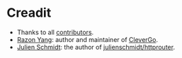 Creadit
=======

- Thanks to all [contributors](https://github.com/clevergo/clevergo/graphs/contributors).
- [Razon Yang](https://github.com/razonyang): author and maintainer of [CleverGo](https://github.com/clevergo).
- [Julien Schmidt](https://github.com/julienschmidt): the author of [julienschmidt/httprouter](https://github.com/julienschmidt/httprouter).
